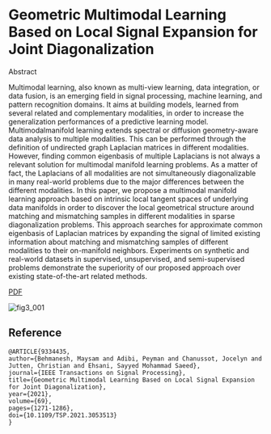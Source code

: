 # Geometric Multimodal Learning Based on Local Signal Expansion for Joint Diagonalization

Abstract

Multimodal learning, also known as multi-view learning, data integration, or data fusion, is an emerging field in signal processing, machine learning, and pattern recognition domains. It aims at building models, learned from several related and complementary modalities, in order to increase the generalization performances of a predictive learning model. Multimodalmanifold learning extends spectral or diffusion geometry-aware data analysis to multiple modalities. This can be performed through the definition of undirected graph Laplacian matrices in different modalities. However, finding common eigenbasis of multiple Laplacians is not always a relevant solution for multimodal manifold learning problems. As a matter of fact, the Laplacians of all modalities are not simultaneously diagonalizable in many real-world problems due to the major differences between the different modalities. In this paper, we propose a multimodal manifold learning approach based on intrinsic local tangent spaces of underlying data manifolds in order to discover the local geometrical structure around matching and mismatching samples in different modalities in sparse diagonalization problems. This approach searches for approximate common eigenbasis of Laplacian matrices by expanding the signal of limited existing information about matching and mismatching samples of different modalities to their on-manifold neighbors. Experiments on synthetic and real-world datasets in supervised, unsupervised, and semi-supervised problems demonstrate the superiority of our proposed approach over existing state-of-the-art related methods.

[PDF](https://ieeexplore.ieee.org/document/9334435)

![fig3_001](https://user-images.githubusercontent.com/77163765/198377462-65eed556-166e-4220-b04b-4ce6ee2bfcfd.png)


## Reference

```
@ARTICLE{9334435,  
author={Behmanesh, Maysam and Adibi, Peyman and Chanussot, Jocelyn and Jutten, Christian and Ehsani, Sayyed Mohammad Saeed},  
journal={IEEE Transactions on Signal Processing},   
title={Geometric Multimodal Learning Based on Local Signal Expansion for Joint Diagonalization},   
year={2021}, 
volume={69},  
pages={1271-1286},  
doi={10.1109/TSP.2021.3053513}
}
```





